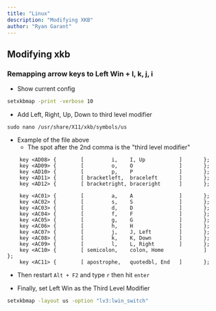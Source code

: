 ```yaml
---
title: "Linux"
description: "Modifying XKB"
author: "Ryan Garant"
---
```


<article id="1">

## Modifying xkb

### Remapping arrow keys to Left Win + l, k, j, i

- Show current config

```bash
setxkbmap -print -verbose 10
```

- Add Left, Right, Up, Down to third level modifier

```
sudo nano /usr/share/X11/xkb/symbols/us
```

- Example of the file above
  - The spot after the 2nd comma is the "third level modifier"

```
    key <AD08> {        [         i,    I, Up           ]       };
    key <AD09> {        [         o,    O               ]       };
    key <AD10> {        [         p,    P               ]       };
    key <AD11> {        [ bracketleft,  braceleft       ]       };
    key <AD12> {        [ bracketright, braceright      ]       };

    key <AC01> {        [         a,    A               ]       };
    key <AC02> {        [         s,    S               ]       };
    key <AC03> {        [         d,    D               ]       };
    key <AC04> {        [         f,    F               ]       };
    key <AC05> {        [         g,    G               ]       };
    key <AC06> {        [         h,    H               ]       };
    key <AC07> {        [         j,    J, Left         ]       };
    key <AC08> {        [         k,    K, Down         ]       };
    key <AC09> {        [         l,    L, Right        ]       };
    key <AC10> {        [ semicolon,    colon, Home             ]       };
    key <AC11> {        [ apostrophe,   quotedbl, End   ]       };
```

- Then restart `Alt + F2` and type `r` then hit `enter`

- Finally, set Left Win as the Third Level Modifier

```bash
setxkbmap -layout us -option "lv3:lwin_switch"
```

</article>
